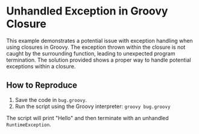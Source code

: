 # Unhandled Exception in Groovy Closure

This example demonstrates a potential issue with exception handling when using closures in Groovy.  The exception thrown within the closure is not caught by the surrounding function, leading to unexpected program termination.  The solution provided shows a proper way to handle potential exceptions within a closure.

## How to Reproduce

1.  Save the code in `bug.groovy`.
2.  Run the script using the Groovy interpreter: `groovy bug.groovy`

The script will print "Hello" and then terminate with an unhandled `RuntimeException`.
